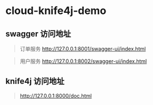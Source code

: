 # cloud-knife4j-demo


## swagger 访问地址

> 订单服务
> http://127.0.0.1:8001/swagger-ui/index.html

> 用户服务
> http://127.0.0.1:8002/swagger-ui/index.html

## knife4j 访问地址

> http://127.0.0.1:8000/doc.html
